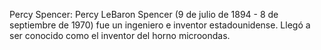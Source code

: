 Percy Spencer: Percy LeBaron Spencer (9 de julio de 1894 - 8 de septiembre de 1970) fue un ingeniero e inventor estadounidense. Llegó a ser conocido como el inventor del horno microondas.
